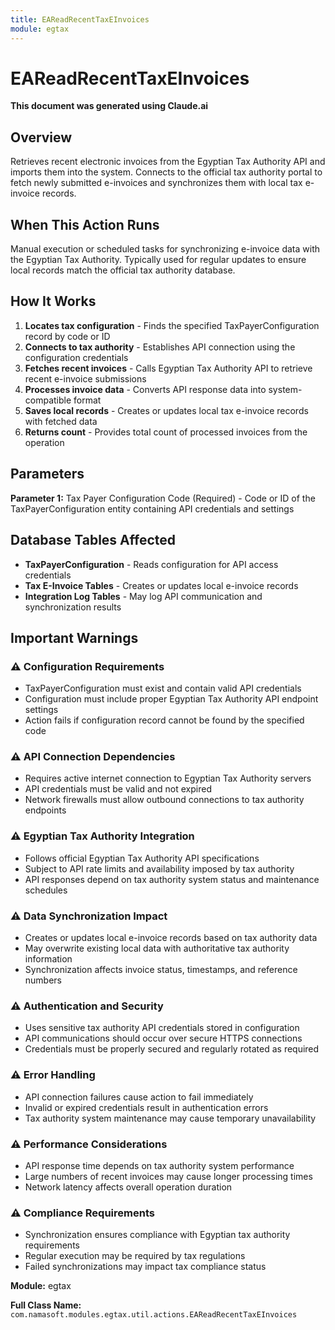 ```yaml
---
title: EAReadRecentTaxEInvoices
module: egtax
---
```



<div class='entity-flows'>

# EAReadRecentTaxEInvoices

**This document was generated using Claude.ai**

## Overview

Retrieves recent electronic invoices from the Egyptian Tax Authority API and imports them into the system. Connects to the official tax authority portal to fetch newly submitted e-invoices and synchronizes them with local tax e-invoice records.

## When This Action Runs

Manual execution or scheduled tasks for synchronizing e-invoice data with the Egyptian Tax Authority. Typically used for regular updates to ensure local records match the official tax authority database.

## How It Works

1. **Locates tax configuration** - Finds the specified TaxPayerConfiguration record by code or ID
2. **Connects to tax authority** - Establishes API connection using the configuration credentials
3. **Fetches recent invoices** - Calls Egyptian Tax Authority API to retrieve recent e-invoice submissions
4. **Processes invoice data** - Converts API response data into system-compatible format
5. **Saves local records** - Creates or updates local tax e-invoice records with fetched data
6. **Returns count** - Provides total count of processed invoices from the operation

## Parameters

**Parameter 1:** Tax Payer Configuration Code (Required) - Code or ID of the TaxPayerConfiguration entity containing API credentials and settings

## Database Tables Affected

- **TaxPayerConfiguration** - Reads configuration for API access credentials
- **Tax E-Invoice Tables** - Creates or updates local e-invoice records
- **Integration Log Tables** - May log API communication and synchronization results

## Important Warnings

### ⚠️ Configuration Requirements
- TaxPayerConfiguration must exist and contain valid API credentials
- Configuration must include proper Egyptian Tax Authority API endpoint settings
- Action fails if configuration record cannot be found by the specified code

### ⚠️ API Connection Dependencies
- Requires active internet connection to Egyptian Tax Authority servers
- API credentials must be valid and not expired
- Network firewalls must allow outbound connections to tax authority endpoints

### ⚠️ Egyptian Tax Authority Integration
- Follows official Egyptian Tax Authority API specifications
- Subject to API rate limits and availability imposed by tax authority
- API responses depend on tax authority system status and maintenance schedules

### ⚠️ Data Synchronization Impact
- Creates or updates local e-invoice records based on tax authority data
- May overwrite existing local data with authoritative tax authority information
- Synchronization affects invoice status, timestamps, and reference numbers

### ⚠️ Authentication and Security
- Uses sensitive tax authority API credentials stored in configuration
- API communications should occur over secure HTTPS connections
- Credentials must be properly secured and regularly rotated as required

### ⚠️ Error Handling
- API connection failures cause action to fail immediately
- Invalid or expired credentials result in authentication errors
- Tax authority system maintenance may cause temporary unavailability

### ⚠️ Performance Considerations
- API response time depends on tax authority system performance
- Large numbers of recent invoices may cause longer processing times
- Network latency affects overall operation duration

### ⚠️ Compliance Requirements
- Synchronization ensures compliance with Egyptian tax authority requirements
- Regular execution may be required by tax regulations
- Failed synchronizations may impact tax compliance status

**Module:** egtax

**Full Class Name:** `com.namasoft.modules.egtax.util.actions.EAReadRecentTaxEInvoices`


</div>

